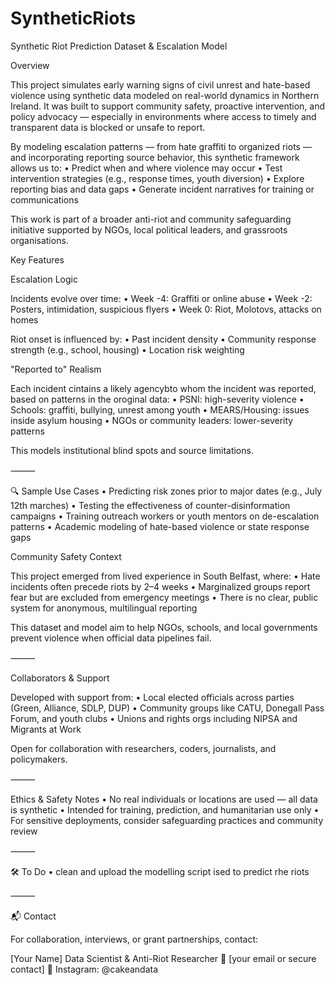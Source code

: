 # SyntheticRiots
 Synthetic Riot Prediction Dataset & Escalation Model

Overview

This project simulates early warning signs of civil unrest and hate-based violence using synthetic data modeled on real-world dynamics in Northern Ireland. It was built to support community safety, proactive intervention, and policy advocacy — especially in environments where access to timely and transparent data is blocked or unsafe to report.

By modeling escalation patterns — from hate graffiti to organized riots — and incorporating reporting source behavior, this synthetic framework allows us to:
	•	Predict when and where violence may occur
	•	Test intervention strategies (e.g., response times, youth diversion)
	•	Explore reporting bias and data gaps
	•	Generate incident narratives for training or communications

This work is part of a broader anti-riot and community safeguarding initiative supported by NGOs, local political leaders, and grassroots organisations.


Key Features

Escalation Logic

Incidents evolve over time:
	•	Week -4: Graffiti or online abuse
	•	Week -2: Posters, intimidation, suspicious flyers
	•	Week 0: Riot, Molotovs, attacks on homes

Riot onset is influenced by:
	•	Past incident density
	•	Community response strength (e.g., school, housing)
	•	Location risk weighting

"Reported to" Realism

Each incident cintains a likely agencybto whom the incident was reported, based on patterns in the oroginal data:
	•	PSNI: high-severity violence
	•	Schools: graffiti, bullying, unrest among youth
	•	MEARS/Housing: issues inside asylum housing
	•	NGOs or community leaders: lower-severity patterns

This models institutional blind spots and source limitations.

⸻

🔍 Sample Use Cases
	•	Predicting risk zones prior to major dates (e.g., July 12th marches)
	•	Testing the effectiveness of counter-disinformation campaigns
	•	Training outreach workers or youth mentors on de-escalation patterns
	•	Academic modeling of hate-based violence or state response gaps

Community Safety Context

This project emerged from lived experience in South Belfast, where:
	•	Hate incidents often precede riots by 2–4 weeks
	•	Marginalized groups report fear but are excluded from emergency meetings
	•	There is no clear, public system for anonymous, multilingual reporting

This dataset and model aim to help NGOs, schools, and local governments prevent violence when official data pipelines fail.

⸻

Collaborators & Support

Developed with support from:
	•	Local elected officials across parties (Green, Alliance, SDLP, DUP)
	•	Community groups like CATU, Donegall Pass Forum, and youth clubs
	•	Unions and rights orgs including NIPSA and Migrants at Work

Open for collaboration with researchers, coders, journalists, and policymakers.

⸻

Ethics & Safety Notes
	•	No real individuals or locations are used — all data is synthetic
	•	Intended for training, prediction, and humanitarian use only
	•	For sensitive deployments, consider safeguarding practices and community review

⸻

🛠️ To Do
	•	clean and upload the modelling script ised to predict rhe riots

⸻

📬 Contact

For collaboration, interviews, or grant partnerships, contact:

[Your Name]
Data Scientist & Anti-Riot Researcher
📧 [your email or secure contact]
🔗 Instagram: @cakeandata

